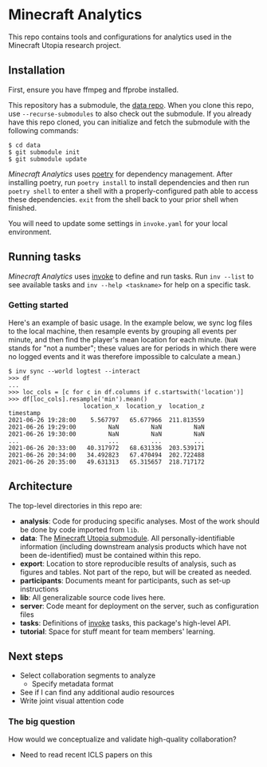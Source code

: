 # Minecraft Analytics

This repo contains tools and configurations for analytics used in the Minecraft
Utopia research project. 

## Installation

First, ensure you have ffmpeg and ffprobe installed. 

This repository has a submodule, the [data repo](https://github.com/cproctor/minecraft-utopia-data). 
When you clone this repo, use `--recurse-submodules` to also check out the
submodule. If you already have this repo cloned, you can initialize and fetch
the submodule with the following commands:

```
$ cd data
$ git submodule init
$ git submodule update
```

*Minecraft Analytics* uses [poetry](https://python-poetry.org/) for dependency
management. After installing poetry, run `poetry install` to install
dependencies and then run `poetry shell` to enter a shell with
a properly-configured path able to access these dependencies. `exit` from the
shell back to your prior shell when finished. 

You will need to update some settings in `invoke.yaml` for your local
environment.

## Running tasks

*Minecraft Analytics* uses [invoke](https://www.pyinvoke.org/) to define and run
tasks. Run `inv --list` to see available tasks and `inv --help <taskname>` for
help on a specific task.

### Getting started

Here's an example of basic usage. In the example below, we sync log files to the
local machine, then resample events by grouping all events per minute, and then
find the player's mean location for each minute. (`NaN` stands for "not a
number"; these values are for periods in which there were no logged events and
it was therefore impossible to calculate a mean.)

```
$ inv sync --world logtest --interact
>>> df
...
>>> loc_cols = [c for c in df.columns if c.startswith('location')]
>>> df[loc_cols].resample('min').mean()
                     location_x  location_y  location_z
timestamp                                              
2021-06-26 19:28:00    5.567797   65.677966  211.813559
2021-06-26 19:29:00         NaN         NaN         NaN
2021-06-26 19:30:00         NaN         NaN         NaN
...                         ...         ...         ...
2021-06-26 20:33:00   40.317972   68.631336  203.539171
2021-06-26 20:34:00   34.492823   67.470494  202.722488
2021-06-26 20:35:00   49.631313   65.315657  218.717172
```

## Architecture

The top-level directories in this repo are:

- **analysis**: Code for producing specific analyses. Most of the work should be
  done by code imported from `lib`.
- **data**: The [Minecraft Utopia submodule](https://github.com/cproctor/minecraft-utopia-data). 
  All personally-identifiable information (including downstream analysis
  products which have not been de-identified) must be contained within this
  repo.
- **export**: Location to store reproducible results of analysis, such as
  figures and tables. Not part of the repo, but will be created as needed.
- **participants**: Documents meant for participants, such as set-up instructions
- **lib**: All generalizable source code lives here. 
- **server**: Code meant for deployment on the server, such as configuration files
- **tasks**: Definitions of [invoke](http://www.pyinvoke.org/) tasks, this package's
  high-level API.
- **tutorial**: Space for stuff meant for team members' learning.

## Next steps

- Select collaboration segments to analyze
  - Specify metadata format
- See if I can find any additional audio resources
- Write joint visual attention code

### The big question

How would we conceptualize and validate high-quality collaboration? 

- Need to read recent ICLS papers on this
